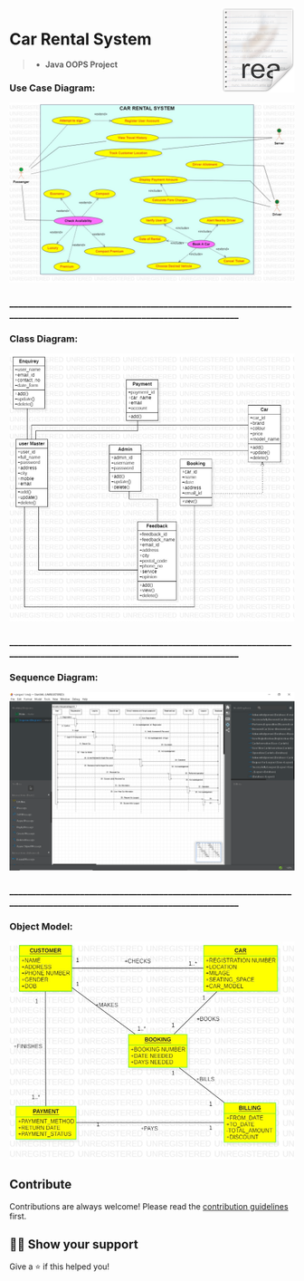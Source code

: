 <img src="/Diagrams/icon.png" align="right" />

# **Car Rental System**
> - **Java OOPS Project**

### Use Case Diagram:
<img src="/Diagrams/UseCaseDiagram.jpg" />  

### **____________________________________________________________________________________________________________________**

### Class Diagram:
<img src="/Diagrams/Class Diagram.jpg"/>



### **____________________________________________________________________________________________________________________**

### Sequence Diagram:
<img src="/Diagrams/Sequence diagram.png" />


### **____________________________________________________________________________________________________________________**
### Object Model:
<img src="/Diagrams/Object Model.jpg"/>




## Contribute

Contributions are always welcome!
Please read the [contribution guidelines](contributing.md) first.

## :man_astronaut: Show your support

Give a ⭐️ if this helped you!
